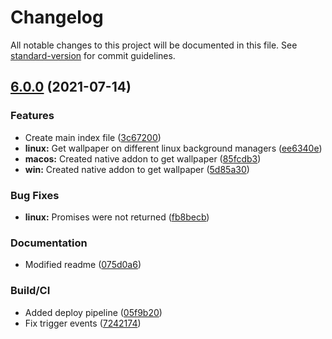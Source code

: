 # Changelog

All notable changes to this project will be documented in this file. See [standard-version](https://github.com/conventional-changelog/standard-version) for commit guidelines.

## [6.0.0](https://github.com/gergof/node-wallpaper/compare/v5.0.1...v6.0.0) (2021-07-14)


### Features

* Create main index file ([3c67200](https://github.com/gergof/node-wallpaper/commit/3c67200c342daa0a96e956b18b2ae378155de05f))
* **linux:** Get wallpaper on different linux background managers ([ee6340e](https://github.com/gergof/node-wallpaper/commit/ee6340ed0c504e6e97c1d7f3c6c37d2362d4fdd3))
* **macos:** Created native addon to get wallpaper ([85fcdb3](https://github.com/gergof/node-wallpaper/commit/85fcdb3cc1a403276b340e11826191dbd66e1a39))
* **win:** Created native addon to get wallpaper ([5d85a30](https://github.com/gergof/node-wallpaper/commit/5d85a30c82c1019999384092ebcc353387037f66))


### Bug Fixes

* **linux:** Promises were not returned ([fb8becb](https://github.com/gergof/node-wallpaper/commit/fb8becbb0a882cd1ac2ba04ef0ffa3577e500690))


### Documentation

* Modified readme ([075d0a6](https://github.com/gergof/node-wallpaper/commit/075d0a6b1bc5ff1639efb5fe7416834fcf2706ab))


### Build/CI

* Added deploy pipeline ([05f9b20](https://github.com/gergof/node-wallpaper/commit/05f9b201c818e91743ac2ca8c227d6a0395cfb2e))
* Fix trigger events ([7242174](https://github.com/gergof/node-wallpaper/commit/7242174156d7462a3955d1971e1ffc152694f2b7))
